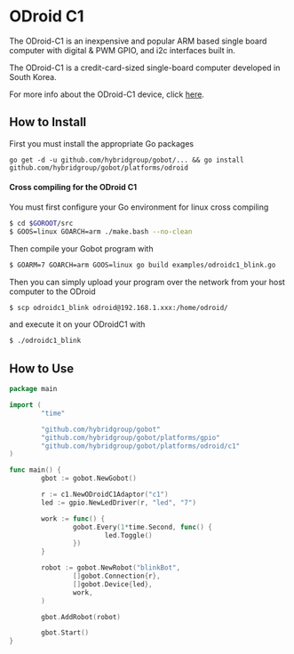 # ODroid C1

The ODroid-C1 is an inexpensive and popular ARM based single board computer with digital & PWM GPIO, and i2c interfaces built in.

The ODroid-C1 is a credit-card-sized single-board computer developed in South Korea.

For more info about the ODroid-C1 device, click [here](http://www.hardkernel.com/main/products/prdt_info.php?g_code=G141578608433/).

## How to Install

First you must install the appropriate Go packages

```
go get -d -u github.com/hybridgroup/gobot/... && go install github.com/hybridgroup/gobot/platforms/odroid
```

#### Cross compiling for the ODroid C1
You must first configure your Go environment for linux cross compiling

```bash
$ cd $GOROOT/src
$ GOOS=linux GOARCH=arm ./make.bash --no-clean

```

Then compile your Gobot program with

```bash
$ GOARM=7 GOARCH=arm GOOS=linux go build examples/odroidc1_blink.go
```

Then you can simply upload your program over the network from your host computer to the ODroid

```bash
$ scp odroidc1_blink odroid@192.168.1.xxx:/home/odroid/
```

and execute it on your ODroidC1 with

```bash
$ ./odroidc1_blink
```

## How to Use

```go
package main

import (
        "time"

        "github.com/hybridgroup/gobot"
        "github.com/hybridgroup/gobot/platforms/gpio"
        "github.com/hybridgroup/gobot/platforms/odroid/c1"
)

func main() {
        gbot := gobot.NewGobot()

        r := c1.NewODroidC1Adaptor("c1")
        led := gpio.NewLedDriver(r, "led", "7")

        work := func() {
                gobot.Every(1*time.Second, func() {
                        led.Toggle()
                })
        }

        robot := gobot.NewRobot("blinkBot",
                []gobot.Connection{r},
                []gobot.Device{led},
                work,
        )

        gbot.AddRobot(robot)

        gbot.Start()
}
```
